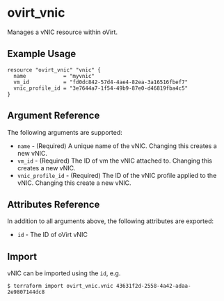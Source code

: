 # ovirt\_vnic

Manages a vNIC resource within oVirt.

## Example Usage

```hcl
resource "ovirt_vnic" "vnic" {
  name            = "myvnic"
  vm_id           = "fd0dc842-57d4-4ae4-82ea-3a16516fbef7"
  vnic_profile_id = "3e7644a7-1f54-49b9-87e0-d46819fba4c5"
}
```

## Argument Reference

The following arguments are supported:

* `name` - (Required) A unique name of the vNIC. Changing this creates a new vNIC.
* `vm_id` - (Required) The ID of vm the vNIC attached to. Changing this creates a new vNIC.
* `vnic_profile_id` - (Required) The ID of the vNIC profile applied to the vNIC. Changing this create a new vNIC.

## Attributes Reference

In addition to all arguments above, the following attributes are exported:

* `id` - The ID of oVirt vNIC

## Import

vNIC can be imported using the `id`, e.g.

```
$ terraform import ovirt_vnic.vnic 43631f2d-2558-4a42-adaa-2e9807144dc8
```
